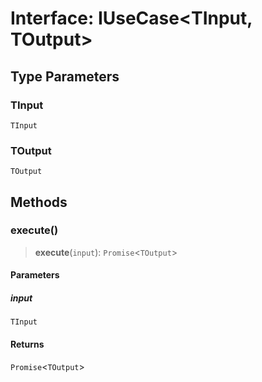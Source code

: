 # Interface: IUseCase\<TInput, TOutput\>

## Type Parameters

### TInput

`TInput`

### TOutput

`TOutput`

## Methods

<a id="execute"></a>

### execute()

> **execute**(`input`): `Promise`\<`TOutput`\>

#### Parameters

##### input

`TInput`

#### Returns

`Promise`\<`TOutput`\>
